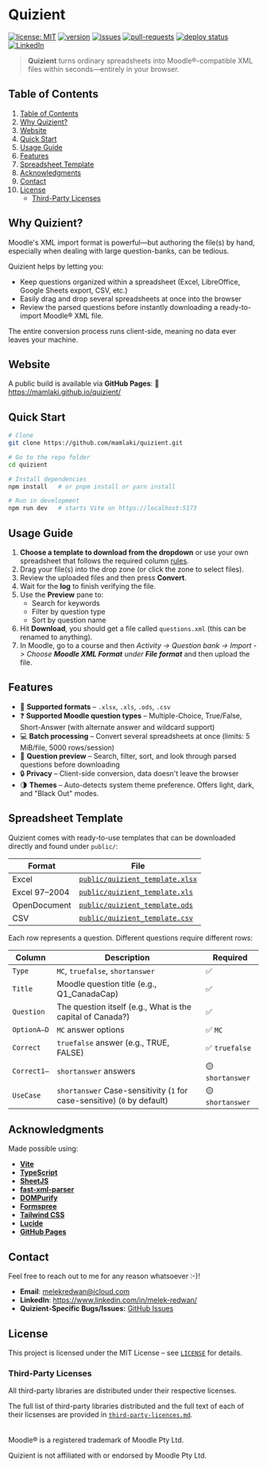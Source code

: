 # Quizient

[![license: MIT](https://img.shields.io/badge/license-MIT-yellow.svg)](LICENSE)
[![version](https://img.shields.io/github/package-json/v/mamlaki/quizient)](package.json)
[![issues](https://img.shields.io/github/issues/mamlaki/quizient)](https://github.com/mamlaki/quizient/issues)
[![pull-requests](https://img.shields.io/github/issues-pr/mamlaki/quizient)](https://github.com/mamlaki/quizient/pulls)
[![deploy status](https://img.shields.io/badge/GitHubPages-%23121011?logo=github)](https://mamlaki.github.io/quizient)
[![LinkedIn](https://custom-icon-badges.demolab.com/badge/LinkedIn-0A66C2?logo=linkedin-white&logoColor=fff)](https://www.linkedin.com/in/melek-redwan/)

> **Quizient** turns ordinary spreadsheets into Moodle®-compatible XML files within seconds—entirely in your browser.


## Table of Contents
  1. [Table of Contents](#table-of-contents)
  2. [Why Quizient?](#why-quizient)
  3. [Website](#website)
  4. [Quick Start](#quick-start)
  5. [Usage Guide](#usage-guide)
  6. [Features](#features)
  7. [Spreadsheet Template](#spreadsheet-template)
  8. [Acknowledgments](#acknowledgments)
  9. [Contact](#contact)
  10. [License](#license)
       * [Third-Party Licenses](#third-party-licenses)

## Why Quizient?
Moodle's XML import format is powerful—but authoring the file(s) by hand, especially when dealing with large question-banks, can be tedious.

Quizient helps by letting you:
* Keep questions organized within a spreadsheet (Excel, LibreOffice, Google Sheets export, CSV, etc.)
* Easily drag and drop several spreadsheets at once into the browser
* Review the parsed questions before instantly downloading a ready-to-import Moodle® XML file.

The entire conversion process runs client-side, meaning no data ever leaves your machine.

## Website
A public build is available via **GitHub Pages**:
🔗 https://mamlaki.github.io/quizient/

## Quick Start
```zsh
# Clone
git clone https://github.com/mamlaki/quizient.git

# Go to the repo folder
cd quizient

# Install dependencies
npm install   # or pnpm install or yarn install

# Run in development
npm run dev   # starts Vite on https://localhost:5173
```

## Usage Guide
1. **Choose a template to download from the dropdown** or use your own spreadsheet that follows the required column [rules](#spreadsheet-template).
2. Drag your file(s) into the drop zone (or click the zone to select files).
3. Review the uploaded files and then press **Convert**.
4. Wait for the **log** to finish verifying the file.
5. Use the **Preview** pane to:
   * Search for keywords
   * Filter by question type
   * Sort by question name
6. Hit **Download**, you should get a file called `questions.xml` (this can be renamed to anything).
7. In Moodle, go to a course and then *Activity -> Question bank -> Import -> Choose **Moodle XML Format** under **File format*** and then upload the file.

## Features
* 📄 **Supported formats** – `.xlsx`, `.xls`, `.ods`, `.csv`
* ❓ **Supported Moodle question types** – Multiple-Choice, True/False, Short-Answer (with alternate answer and wildcard support) 
* 💻 **Batch processing** – Convert several spreadsheets at once (limits: 5 MiB/file, 5000 rows/session)
* 📝 **Question preview** – Search, filter, sort, and look through parsed questions before downloading
* 🔒 **Privacy** – Client-side conversion, data doesn't leave the browser
* 🌗 **Themes** – Auto-detects system theme preference. Offers light, dark, and "Black Out" modes.

## Spreadsheet Template
Quizient comes with ready-to-use templates that can be downloaded directly and found under `public/`:

| Format | File |
|--------|------|
| Excel | [`public/quizient_template.xlsx`](public/quizient_template.xlsx) |
| Excel 97–2004 | [`public/quizient_template.xls`](public/quizient_template.xls) |
| OpenDocument | [`public/quizient_template.ods`](public/quizient_template.ods) | 
| CSV | [`public/quizient_template.csv`](public/quizient_template.csv) |

Each row represents a question. Different questions require different rows:

| Column | Description | Required |
|--------|-------------|----------|
| `Type` | `MC`, `truefalse`, `shortanswer` | ✅ |
| `Title` | Moodle question title (e.g., Q1_CanadaCap) | ✅ | 
| `Question` | The question itself (e.g., What is the capital of Canada?) | ✅ | 
| `OptionA–D` | `MC` answer options | ✅ `MC` | 
| `Correct` | `truefalse` answer (e.g., TRUE, FALSE)| ✅ `truefalse` |
| `Correct1–` | `shortanswer` answers | 🟡 `shortanswer` |
| `UseCase` | `shortanswer` Case-sensitivity (`1` for case-sensitive) (`0` by default) | 🟡 `shortanswer` |

## Acknowledgments
Made possible using:
* [**Vite**](https://vite.dev/)
* [**TypeScript**](https://www.typescriptlang.org/)
* [**SheetJS**](https://sheetjs.com/)
* [**fast-xml-parser**](https://github.com/NaturalIntelligence/fast-xml-parser#readme)
* [**DOMPurify**](https://github.com/cure53/DOMPurify)
* [**Formspree**](https://formspree.io/)
* [**Tailwind CSS**](https://tailwindcss.com/)
* [**Lucide**](https://lucide.dev/)
* [**GitHub Pages**](https://pages.github.com/)


## Contact
Feel free to reach out to me for any reason whatsoever :-)!
* **Email**: melekredwan@icloud.com
* **LinkedIn**: https://www.linkedin.com/in/melek-redwan/
* **Quizient-Specific Bugs/Issues:** [GitHub Issues](https://github.com/mamlaki/quizient/issues)

## License
This project is licensed under the MIT License – see [`LICENSE`](LICENSE) for details.
### Third-Party Licenses
All third-party libraries are distributed under their respective licenses.

The full list of third-party libraries distributed and the full text of each of their licsenses are provided in [`third-party-licences.md`](third-party-licenses.md).
<br>
<br>
<br>
Moodle® is a registered trademark of Moodle Pty Ltd. 

Quizient is not affiliated with or endorsed by Moodle Pty Ltd.